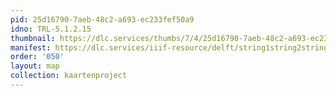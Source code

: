 ```yaml
---
pid: 25d16790-7aeb-48c2-a693-ec233fef50a9
idno: TRL-5.1.2.15
thumbnail: https://dlc.services/thumbs/7/4/25d16790-7aeb-48c2-a693-ec233fef50a9/full/400,339/0/default.jpg
manifest: https://dlc.services/iiif-resource/delft/string1string2string3/kaartenproject-2007/TRL-5.1.2.15
order: '050'
layout: map
collection: kaartenproject
---
```

